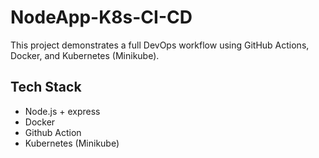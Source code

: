 # NodeApp-K8s-CI-CD

This project demonstrates a full DevOps workflow using GitHub Actions, Docker, and Kubernetes (Minikube).

## Tech Stack
- Node.js + express
- Docker
- Github Action
- Kubernetes (Minikube)

